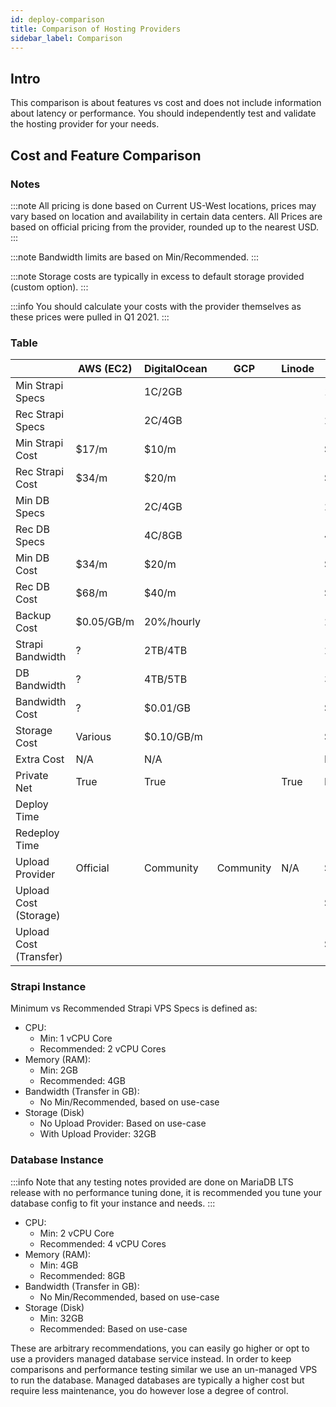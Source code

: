 ```yaml
---
id: deploy-comparison
title: Comparison of Hosting Providers
sidebar_label: Comparison
---
```


## Intro

This comparison is about features vs cost and does not include information about latency or performance. You should independently test and validate the hosting provider for your needs.

## Cost and Feature Comparison

### Notes

:::note
All pricing is done based on Current US-West locations, prices may vary based on location and availability in certain data centers. All Prices are based on official pricing from the provider, rounded up to the nearest USD.
:::

:::note
Bandwidth limits are based on Min/Recommended.
:::

:::note
Storage costs are typically in excess to default storage provided (custom option).
:::

:::info
You should calculate your costs with the provider themselves as these prices were pulled in Q1 2021.
:::

### Table

|                        | AWS (EC2)  | DigitalOcean | GCP       | Linode | Vultr      |
| ---------------------- | ---------- | ------------ | --------- | ------ | ---------- |
| Min Strapi Specs       |            | 1C/2GB       |           |        | 1C/2GB     |
| Rec Strapi Specs       |            | 2C/4GB       |           |        | 2C/4GB     |
| Min Strapi Cost        | $17/m      | $10/m        |           |        | $10/m      |
| Rec Strapi Cost        | $34/m      | $20/m        |           |        | $20/m      |
| Min DB Specs           |            | 2C/4GB       |           |        | 2C/4GB     |
| Rec DB Specs           |            | 4C/8GB       |           |        | 4C/8GB     |
| Min DB Cost            | $34/m      | $20/m        |           |        | $20/m      |
| Rec DB Cost            | $68/m      | $40/m        |           |        | $40/m      |
| Backup Cost            | $0.05/GB/m | 20%/hourly   |           |        | 20%/hourly |
| Strapi Bandwidth       | ?          | 2TB/4TB      |           |        | 2TB/3TB    |
| DB Bandwidth           | ?          | 4TB/5TB      |           |        | 3TB/4TB    |
| Bandwidth Cost         | ?          | $0.01/GB     |           |        | $0.01/GB   |
| Storage Cost           | Various    | $0.10/GB/m   |           |        | $0.10/GB/m |
| Extra Cost             | N/A        | N/A          |           |        | N/A        |
| Private Net            | True       | True         |           | True   | False      |
| Deploy Time            |            |              |           |        |            |
| Redeploy Time          |            |              |           |        |            |
| Upload Provider        | Official   | Community    | Community | N/A    | S3?        |
| Upload Cost (Storage)  |            |              |           |        | $0.02/GB   |
| Upload Cost (Transfer) |            |              |           |        | $0.01/GB   |

### Strapi Instance

Minimum vs Recommended Strapi VPS Specs is defined as:

- CPU:
  - Min: 1 vCPU Core
  - Recommended: 2 vCPU Cores
- Memory (RAM):
  - Min: 2GB
  - Recommended: 4GB
- Bandwidth (Transfer in GB):
  - No Min/Recommended, based on use-case
- Storage (Disk)
  - No Upload Provider: Based on use-case
  - With Upload Provider: 32GB

### Database Instance

:::info
Note that any testing notes provided are done on MariaDB LTS release with no performance tuning done, it is recommended you tune your database config to fit your instance and needs.
:::

- CPU:
  - Min: 2 vCPU Core
  - Recommended: 4 vCPU Cores
- Memory (RAM):
  - Min: 4GB
  - Recommended: 8GB
- Bandwidth (Transfer in GB):
  - No Min/Recommended, based on use-case
- Storage (Disk)
  - Min: 32GB
  - Recommended: Based on use-case

These are arbitrary recommendations, you can easily go higher or opt to use a providers managed database service instead. In order to keep comparisons and performance testing similar we use an un-managed VPS to run the database. Managed databases are typically a higher cost but require less maintenance, you do however lose a degree of control.
